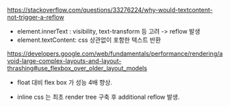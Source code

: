 https://stackoverflow.com/questions/33276224/why-would-textcontent-not-trigger-a-reflow

- element.innerText : visibility, text-transform 등 고려 -> reflow 발생
- element.textContent: css 상관없이 포함한 텍스트 반환


https://developers.google.com/web/fundamentals/performance/rendering/avoid-large-complex-layouts-and-layout-thrashing#use_flexbox_over_older_layout_models
- float 대비 flex box 가 성능 4배 향상.


- inline css 는 최초 render tree 구축 후 additional reflow 발생.